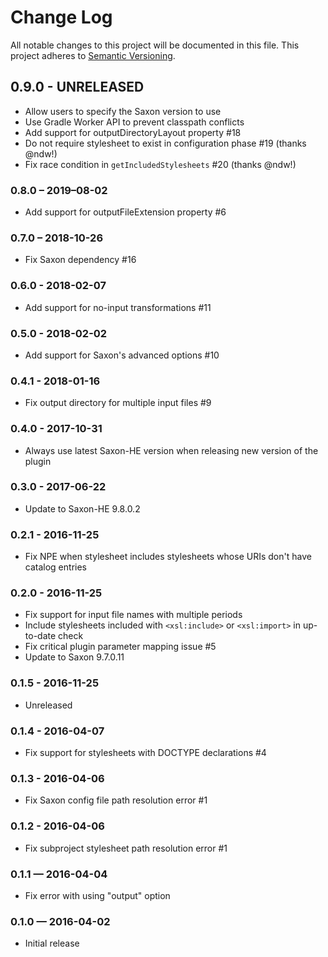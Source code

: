 # Change Log
All notable changes to this project will be documented in this file.
This project adheres to [Semantic Versioning](http://semver.org/).

## 0.9.0 - UNRELEASED
- Allow users to specify the Saxon version to use
- Use Gradle Worker API to prevent classpath conflicts
- Add support for outputDirectoryLayout property #18
- Do not require stylesheet to exist in configuration phase #19 (thanks @ndw!)
- Fix race condition in `getIncludedStylesheets` #20 (thanks @ndw!)

### 0.8.0 – 2019–08-02
- Add support for outputFileExtension property #6

### 0.7.0 – 2018-10-26
- Fix Saxon dependency #16

### 0.6.0 - 2018-02-07
- Add support for no-input transformations #11

### 0.5.0 - 2018-02-02
- Add support for Saxon's advanced options #10

### 0.4.1 - 2018-01-16
- Fix output directory for multiple input files #9

### 0.4.0 - 2017-10-31
- Always use latest Saxon-HE version when releasing new version of the plugin

### 0.3.0 - 2017-06-22
- Update to Saxon-HE 9.8.0.2

### 0.2.1 - 2016-11-25
- Fix NPE when stylesheet includes stylesheets whose URIs don't have catalog entries

### 0.2.0 - 2016-11-25
- Fix support for input file names with multiple periods
- Include stylesheets included with `<xsl:include>` or `<xsl:import>` in up-to-date check
- Fix critical plugin parameter mapping issue #5
- Update to Saxon 9.7.0.11

### 0.1.5 - 2016-11-25
- Unreleased

### 0.1.4 - 2016-04-07
- Fix support for stylesheets with DOCTYPE declarations #4

### 0.1.3 - 2016-04-06
- Fix Saxon config file path resolution error #1

### 0.1.2 - 2016-04-06
- Fix subproject stylesheet path resolution error #1

### 0.1.1 — 2016-04-04
- Fix error with using "output" option

### 0.1.0 — 2016-04-02
- Initial release
